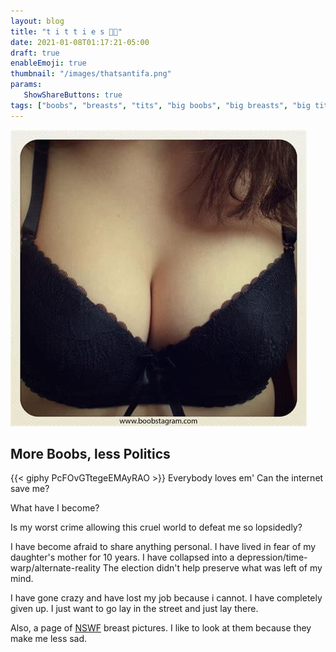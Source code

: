 ```yaml
---
layout: blog
title: "t i t t i e s 🌰🌰"
date: 2021-01-08T01:17:21-05:00
draft: true
enableEmoji: true
thumbnail: "/images/thatsantifa.png"
params:
   ShowShareButtons: true
tags: ["boobs", "breasts", "tits", "big boobs", "big breasts", "big tits", "titties", "big titties", "nice tits", "nice boobs", "nice breasts", "jugs", "knockers", "fun bags"]
---
```

![img](../boobstagram02.jpg)

## More Boobs, less Politics
{{< giphy PcFOvGTtegeEMAyRAO >}}
Everybody loves em'
Can the internet save me?

What have I become?

Is my worst crime allowing this cruel world to defeat me so lopsidedly?

I have become afraid to share anything personal.
I have lived in fear of my daughter's mother for 10 years. 
I have collapsed into a depression/time-warp/alternate-reality
The election didn't help preserve what was left of my mind.

I have gone crazy and have lost my job because i cannot. I have completely given up. I just want to go lay in the street and just lay there.


Also, a page of [NSWF](../../boobs+/) breast pictures. I like to look at them because they make me less sad.



